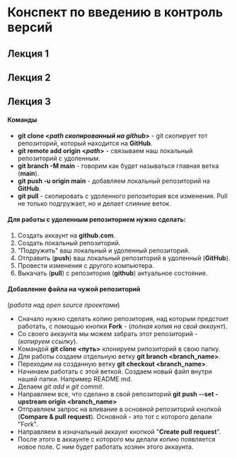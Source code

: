 # Конспект по введению в контроль версий 

## Лекция 1

## Лекция 2

## Лекция 3

#### Команды

- **git clone <*path скопированный на github*>** - git скопирует тот репозиторий, который находится на **GitHub**.
- **git remote add origin <*path*>** - связываем наш локальный репозиторий с удоленным.
- **git branch -M main** - говорим как будет называться главная ветка (**main**).
- **git push -u origin main** - добавляем локальный репозиторий на **GitHub**.
- **git pull** - скопировать с удоленного репозитория все изменения. Pull не только подгружает, но и делает слияние веток. 

#### Для работы с удоленным репозиторием нужно сделать:

1. Создать аккаунт на **github.com**.
2. Создать локальный репозиторий.
3. "Подружить" ваш локальный и удоленный репозиторий.
4. Отправить (**push**) ваш локальный репозиторий в удоленный (**GitHub**).
5. Провести изменения с другого компьютера.
6. Выкачать (**pull**) с репозитория (**github**) актуальное состояние.

#### Добавление файла на чужой репозиторий
(*работа над open source проектами*)

* Сначало нужно сделать копию репозитория, над которым предстоит работать, с помощью кнопки **Fork** - (*полная копия на свой аккаунт*).
* Со своего аккаунта мы можем забрать этот репозиторий - (*копируем ссылку*).
* Командой **git clone <путь>** клонируем рипозиторий в свою папку.
* Для работы создаем отдельную ветку **git branch <branch_name>**.
* Переходим на созданную ветку **git checkout <branch_name>**.
* Начинаем работать с этой веткой. Создаем новый файл внутри нашей папки. Например README.md.
* Делаем *git add* и *git commit*.
* Направляем все, что сделано в свой репозиторий **git push --set -upstream origin <branch_name>**
* Отправляем запрос на вливание в основной репозиторий кнопкой (**Compare & pull request**).
Основной - это тот с которого делали "Fork".
* Направляем в изначальный аккаунт кнопкой "**Create pull request**".
* После этого в аккаунте с которого мы делали копию появляется новое поле. С ним будет работать хозяин этого аккаунта. 

